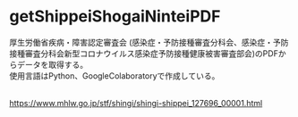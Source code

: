 # getShippeiShogaiNinteiPDF
厚生労働省疾病・障害認定審査会 (感染症・予防接種審査分科会、感染症・予防接種審査分科会新型コロナウイルス感染症予防接種健康被害審査部会)のPDFからデータを取得する。<br>
使用言語はPython、GoogleColaboratoryで作成している。<br><br>

https://www.mhlw.go.jp/stf/shingi/shingi-shippei_127696_00001.html
